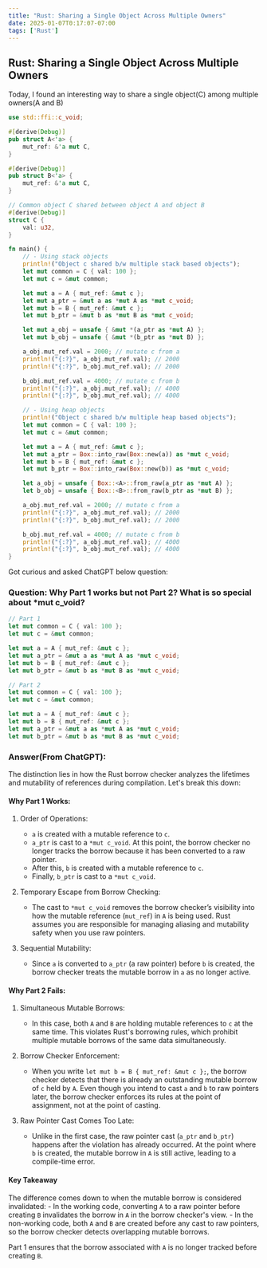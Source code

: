 ```yaml
---
title: "Rust: Sharing a Single Object Across Multiple Owners"
date: 2025-01-07T0:17:07-07:00
tags: ['Rust']
---
```


## Rust: Sharing a Single Object Across Multiple Owners

Today, I found an interesting way to share a single object(C) among multiple
owners(A and B)

```rust
use std::ffi::c_void;

#[derive(Debug)]
pub struct A<'a> {
    mut_ref: &'a mut C,
}

#[derive(Debug)]
pub struct B<'a> {
    mut_ref: &'a mut C,
}

// Common object C shared between object A and object B
#[derive(Debug)]
struct C {
    val: u32,
}

fn main() {
    // - Using stack objects
    println!("Object c shared b/w multiple stack based objects");
    let mut common = C { val: 100 };
    let mut c = &mut common;

    let mut a = A { mut_ref: &mut c };
    let mut a_ptr = &mut a as *mut A as *mut c_void;
    let mut b = B { mut_ref: &mut c };
    let mut b_ptr = &mut b as *mut B as *mut c_void;

    let mut a_obj = unsafe { &mut *(a_ptr as *mut A) };
    let mut b_obj = unsafe { &mut *(b_ptr as *mut B) };

    a_obj.mut_ref.val = 2000; // mutate c from a
    println!("{:?}", a_obj.mut_ref.val); // 2000
    println!("{:?}", b_obj.mut_ref.val); // 2000

    b_obj.mut_ref.val = 4000; // mutate c from b
    println!("{:?}", a_obj.mut_ref.val); // 4000
    println!("{:?}", b_obj.mut_ref.val); // 4000

    // - Using heap objects
    println!("Object c shared b/w multiple heap based objects");
    let mut common = C { val: 100 };
    let mut c = &mut common;

    let mut a = A { mut_ref: &mut c };
    let mut a_ptr = Box::into_raw(Box::new(a)) as *mut c_void;
    let mut b = B { mut_ref: &mut c };
    let mut b_ptr = Box::into_raw(Box::new(b)) as *mut c_void;

    let a_obj = unsafe { Box::<A>::from_raw(a_ptr as *mut A) };
    let b_obj = unsafe { Box::<B>::from_raw(b_ptr as *mut B) };

    a_obj.mut_ref.val = 2000; // mutate c from a
    println!("{:?}", a_obj.mut_ref.val); // 2000
    println!("{:?}", b_obj.mut_ref.val); // 2000

    b_obj.mut_ref.val = 4000; // mutate c from b
    println!("{:?}", a_obj.mut_ref.val); // 4000
    println!("{:?}", b_obj.mut_ref.val); // 4000
}
```

Got curious and asked ChatGPT below question:

### Question: Why Part 1 works but not Part 2? What is so special about *mut c_void?
```rust
// Part 1
let mut common = C { val: 100 };
let mut c = &mut common;

let mut a = A { mut_ref: &mut c };
let mut a_ptr = &mut a as *mut A as *mut c_void;
let mut b = B { mut_ref: &mut c };
let mut b_ptr = &mut b as *mut B as *mut c_void;

// Part 2
let mut common = C { val: 100 };
let mut c = &mut common;

let mut a = A { mut_ref: &mut c };
let mut b = B { mut_ref: &mut c };
let mut a_ptr = &mut a as *mut A as *mut c_void;
let mut b_ptr = &mut b as *mut B as *mut c_void;
```

### Answer(From ChatGPT):
The distinction lies in how the Rust borrow checker analyzes the lifetimes
and mutability of references during compilation. Let's break this down:

#### Why Part 1 Works:
1. Order of Operations:
    - `a` is created with a mutable reference to `c`.
    - `a_ptr` is cast to a `*mut c_void`. At this point, the borrow checker no
        longer tracks the borrow because it has been converted to a raw pointer.
    - After this, `b` is created with a mutable reference to `c`.
    - Finally, `b_ptr` is cast to a `*mut c_void`.

2. Temporary Escape from Borrow Checking:
    - The cast to `*mut c_void` removes the borrow checker’s visibility into
        how the mutable reference (`mut_ref`) in `A` is being used. Rust assumes
        you are responsible for managing aliasing and mutability safety when you
        use raw pointers.

3. Sequential Mutability:
    - Since `a` is converted to `a_ptr` (a raw pointer) before `b` is created,
        the borrow checker treats the mutable borrow in `a` as no longer active.

#### Why Part 2 Fails:
1. Simultaneous Mutable Borrows:
    - In this case, both `A` and `B` are holding mutable references to `c` at
        the same time. This violates Rust's borrowing rules, which prohibit
        multiple mutable borrows of the same data simultaneously.

2. Borrow Checker Enforcement:
    - When you write `let mut b = B { mut_ref: &mut c };`, the borrow checker
        detects that there is already an outstanding mutable borrow of `c` held
        by `A`. Even though you intend to cast `a` and `b` to raw pointers
        later, the borrow checker enforces its rules at the point of assignment,
        not at the point of casting.

3. Raw Pointer Cast Comes Too Late:
    - Unlike in the first case, the raw pointer cast (`a_ptr` and `b_ptr`)
        happens after the violation has already occurred. At the point where `b`
        is created, the mutable borrow in `A` is still active, leading to a
        compile-time error.

#### Key Takeaway
The difference comes down to when the mutable borrow is considered
invalidated:
    - In the working code, converting `A` to a raw pointer before creating `B`
    invalidates the borrow in `A` in the borrow checker's view.
    - In the non-working code, both `A` and `B` are created before any cast to
    raw pointers, so the borrow checker detects overlapping mutable borrows.

Part 1 ensures that the borrow associated with `A` is no longer tracked before
creating `B`.
